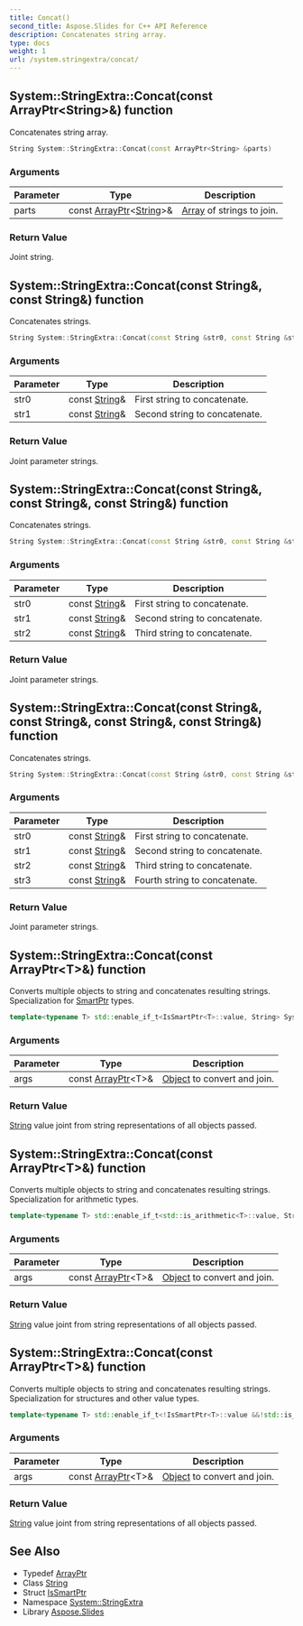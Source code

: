```yaml
---
title: Concat()
second_title: Aspose.Slides for C++ API Reference
description: Concatenates string array.
type: docs
weight: 1
url: /system.stringextra/concat/
---
```

## System::StringExtra::Concat(const ArrayPtr\<String\>\&) function


Concatenates string array.

```cpp
String System::StringExtra::Concat(const ArrayPtr<String> &parts)
```


### Arguments

| Parameter | Type | Description |
| --- | --- | --- |
| parts | const [ArrayPtr](../../system/arrayptr/)\<[String](../../system/string/)\>\& | [Array](../../system/array/) of strings to join. |

### Return Value

Joint string.

## System::StringExtra::Concat(const String\&, const String\&) function


Concatenates strings.

```cpp
String System::StringExtra::Concat(const String &str0, const String &str1)
```


### Arguments

| Parameter | Type | Description |
| --- | --- | --- |
| str0 | const [String](../../system/string/)\& | First string to concatenate. |
| str1 | const [String](../../system/string/)\& | Second string to concatenate. |

### Return Value

Joint parameter strings.

## System::StringExtra::Concat(const String\&, const String\&, const String\&) function


Concatenates strings.

```cpp
String System::StringExtra::Concat(const String &str0, const String &str1, const String &str2)
```


### Arguments

| Parameter | Type | Description |
| --- | --- | --- |
| str0 | const [String](../../system/string/)\& | First string to concatenate. |
| str1 | const [String](../../system/string/)\& | Second string to concatenate. |
| str2 | const [String](../../system/string/)\& | Third string to concatenate. |

### Return Value

Joint parameter strings.

## System::StringExtra::Concat(const String\&, const String\&, const String\&, const String\&) function


Concatenates strings.

```cpp
String System::StringExtra::Concat(const String &str0, const String &str1, const String &str2, const String &str3)
```


### Arguments

| Parameter | Type | Description |
| --- | --- | --- |
| str0 | const [String](../../system/string/)\& | First string to concatenate. |
| str1 | const [String](../../system/string/)\& | Second string to concatenate. |
| str2 | const [String](../../system/string/)\& | Third string to concatenate. |
| str3 | const [String](../../system/string/)\& | Fourth string to concatenate. |

### Return Value

Joint parameter strings.

## System::StringExtra::Concat(const ArrayPtr\<T\>\&) function


Converts multiple objects to string and concatenates resulting strings. Specialization for [SmartPtr](../../system/smartptr/) types.

```cpp
template<typename T> std::enable_if_t<IsSmartPtr<T>::value, String> System::StringExtra::Concat(const ArrayPtr<T> &args)
```


### Arguments

| Parameter | Type | Description |
| --- | --- | --- |
| args | const [ArrayPtr](../../system/arrayptr/)\<T\>\& | [Object](../../system/object/) to convert and join. |

### Return Value

[String](../../system/string/) value joint from string representations of all objects passed.

## System::StringExtra::Concat(const ArrayPtr\<T\>\&) function


Converts multiple objects to string and concatenates resulting strings. Specialization for arithmetic types.

```cpp
template<typename T> std::enable_if_t<std::is_arithmetic<T>::value, String> System::StringExtra::Concat(const ArrayPtr<T> &args)
```


### Arguments

| Parameter | Type | Description |
| --- | --- | --- |
| args | const [ArrayPtr](../../system/arrayptr/)\<T\>\& | [Object](../../system/object/) to convert and join. |

### Return Value

[String](../../system/string/) value joint from string representations of all objects passed.

## System::StringExtra::Concat(const ArrayPtr\<T\>\&) function


Converts multiple objects to string and concatenates resulting strings. Specialization for structures and other value types.

```cpp
template<typename T> std::enable_if_t<!IsSmartPtr<T>::value &&!std::is_arithmetic<T>::value, String> System::StringExtra::Concat(const ArrayPtr<T> &args)
```


### Arguments

| Parameter | Type | Description |
| --- | --- | --- |
| args | const [ArrayPtr](../../system/arrayptr/)\<T\>\& | [Object](../../system/object/) to convert and join. |

### Return Value

[String](../../system/string/) value joint from string representations of all objects passed.

## See Also

* Typedef [ArrayPtr](../../system/arrayptr/)
* Class [String](../../system/string/)
* Struct [IsSmartPtr](../../system/issmartptr/)
* Namespace [System::StringExtra](../)
* Library [Aspose.Slides](../../)